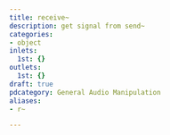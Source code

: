 ```yaml
---
title: receive~
description: get signal from send~
categories:
- object
inlets:
  1st: {}
outlets:
  1st: {}
draft: true
pdcategory: General Audio Manipulation
aliases:
- r~

---
```


